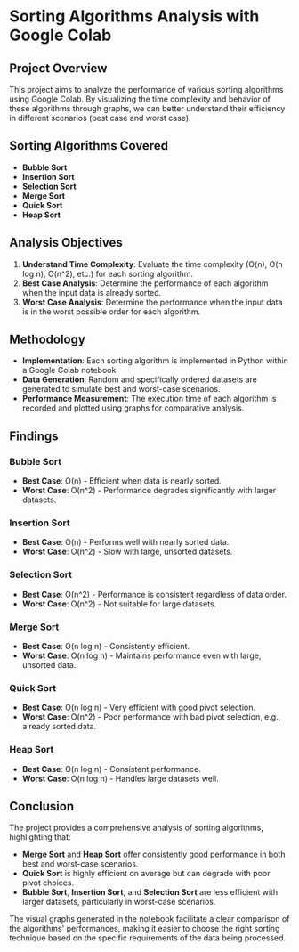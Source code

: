 # Sorting Algorithms Analysis with Google Colab

## Project Overview
This project aims to analyze the performance of various sorting algorithms using Google Colab. By visualizing the time complexity and behavior of these algorithms through graphs, we can better understand their efficiency in different scenarios (best case and worst case).

## Sorting Algorithms Covered
- **Bubble Sort**
- **Insertion Sort**
- **Selection Sort**
- **Merge Sort**
- **Quick Sort**
- **Heap Sort**

## Analysis Objectives
1. **Understand Time Complexity**: Evaluate the time complexity (O(n), O(n log n), O(n^2), etc.) for each sorting algorithm.
2. **Best Case Analysis**: Determine the performance of each algorithm when the input data is already sorted.
3. **Worst Case Analysis**: Determine the performance when the input data is in the worst possible order for each algorithm.

## Methodology
- **Implementation**: Each sorting algorithm is implemented in Python within a Google Colab notebook.
- **Data Generation**: Random and specifically ordered datasets are generated to simulate best and worst-case scenarios.
- **Performance Measurement**: The execution time of each algorithm is recorded and plotted using graphs for comparative analysis.

## Findings
### Bubble Sort
- **Best Case**: O(n) - Efficient when data is nearly sorted.
- **Worst Case**: O(n^2) - Performance degrades significantly with larger datasets.

### Insertion Sort
- **Best Case**: O(n) - Performs well with nearly sorted data.
- **Worst Case**: O(n^2) - Slow with large, unsorted datasets.

### Selection Sort
- **Best Case**: O(n^2) - Performance is consistent regardless of data order.
- **Worst Case**: O(n^2) - Not suitable for large datasets.

### Merge Sort
- **Best Case**: O(n log n) - Consistently efficient.
- **Worst Case**: O(n log n) - Maintains performance even with large, unsorted data.

### Quick Sort
- **Best Case**: O(n log n) - Very efficient with good pivot selection.
- **Worst Case**: O(n^2) - Poor performance with bad pivot selection, e.g., already sorted data.

### Heap Sort
- **Best Case**: O(n log n) - Consistent performance.
- **Worst Case**: O(n log n) - Handles large datasets well.

## Conclusion
The project provides a comprehensive analysis of sorting algorithms, highlighting that:
- **Merge Sort** and **Heap Sort** offer consistently good performance in both best and worst-case scenarios.
- **Quick Sort** is highly efficient on average but can degrade with poor pivot choices.
- **Bubble Sort**, **Insertion Sort**, and **Selection Sort** are less efficient with larger datasets, particularly in worst-case scenarios.

The visual graphs generated in the notebook facilitate a clear comparison of the algorithms' performances, making it easier to choose the right sorting technique based on the specific requirements of the data being processed.
